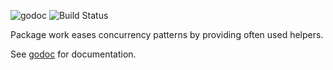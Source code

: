 ![godoc](https://godoc.org/github.com/pierrec/go-work?status.png) ![Build Status](https://travis-ci.org/pierrec/go-work.svg?branch=master)

Package work eases concurrency patterns by providing often used helpers.

See [godoc](https://godoc.org/github.com/pierrec/go-work) for documentation.
